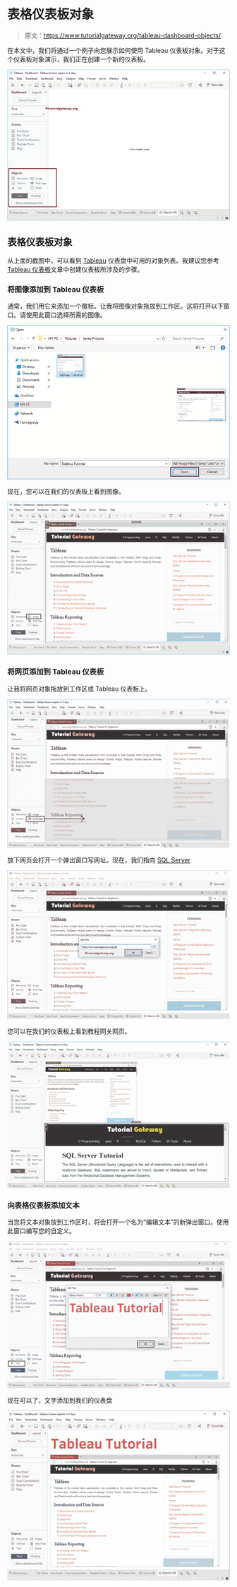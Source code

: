 # 表格仪表板对象

> 原文：<https://www.tutorialgateway.org/tableau-dashboard-objects/>

在本文中，我们将通过一个例子向您展示如何使用 Tableau 仪表板对象。对于这个仪表板对象演示，我们正在创建一个新的仪表板。

![Tableau Dashboard Objects 1](img/4c60070e0001fc71e745c6ac29a14d22.png)

## 表格仪表板对象

从上面的截图中，可以看到 [Tableau](https://www.tutorialgateway.org/tableau/) 仪表盘中可用的对象列表。我建议您参考 [Tableau 仪表板](https://www.tutorialgateway.org/create-a-dashboard-in-tableau/)文章中创建仪表板所涉及的步骤。

### 将图像添加到 Tableau 仪表板

通常，我们用它来添加一个徽标。让我将图像对象拖放到工作区。这将打开以下窗口。请使用此窗口选择所需的图像。

![Tableau Dashboard Objects 2](img/adf1c9278c2cc0a30d1908ac6fa5a726.png)

现在，您可以在我们的仪表板上看到图像。

![Tableau Dashboard Objects 3](img/5b54e185e204a21a13ac486c6fecc3a9.png)

### 将网页添加到 Tableau 仪表板

让我将网页对象拖放到工作区或 Tableau 仪表板上。

![Tableau Dashboard Objects 4](img/9a387170597b00439be761374cfe5734.png)

放下网页会打开一个弹出窗口写网址。现在，我们指向 [SQL Server](https://www.tutorialgateway.org/sql/)

![Tableau Dashboard Objects 5](img/3652628339151f898c4f95ce9b4def4b.png)

您可以在我们的仪表板上看到教程网关网页。

![Tableau Dashboard Objects 6](img/d08ce2d6e71137c4b2bcbd9a3a2654fa.png)

### 向表格仪表板添加文本

当您将文本对象放到工作区时，将会打开一个名为“编辑文本”的新弹出窗口。使用此窗口编写您的自定义。

![Tableau Dashboard Objects 7](img/8ada8907e443e72f03f15c65d58b08a4.png)

现在可以了，文字添加到我们的仪表盘

![Tableau Dashboard Objects 8](img/6fedb025ce780b69db088511ec8118ed.png)